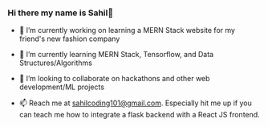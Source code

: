 ### Hi there my name is Sahil👋

<!--
**sahil485/sahil485** is a ✨ _special_ ✨ repository because its `README.md` (this file) appears on your GitHub profile.

Here are some ideas to get you started:

-->

- 🔭 I’m currently working on learning a MERN Stack website for my friend's new fashion company

- 🌱 I’m currently learning MERN Stack, Tensorflow, and Data Structures/Algorithms

- 👯 I’m looking to collaborate on hackathons and other web development/ML projects

- 📫 Reach me at sahilcoding101@gmail.com. Especially hit me up if you can teach me how to integrate a flask backend with a React JS frontend.
